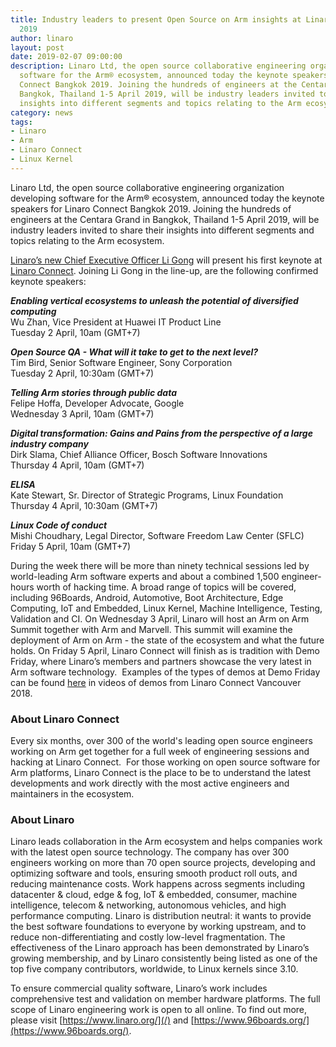 ```yaml
---
title: Industry leaders to present Open Source on Arm insights at Linaro Connect Bangkok
  2019
author: linaro
layout: post
date: 2019-02-07 09:00:00
description: Linaro Ltd, the open source collaborative engineering organization developing
  software for the Arm® ecosystem, announced today the keynote speakers for Linaro
  Connect Bangkok 2019. Joining the hundreds of engineers at the Centara Grand, in
  Bangkok, Thailand 1-5 April 2019, will be industry leaders invited to share their
  insights into different segments and topics relating to the Arm ecosystem.
category: news
tags:
- Linaro
- Arm
- Linaro Connect
- Linux Kernel
---
```


Linaro Ltd, the open source collaborative engineering organization developing software for the Arm&reg; ecosystem, announced today the keynote speakers for Linaro Connect Bangkok 2019. Joining the hundreds of engineers at the Centara Grand in Bangkok, Thailand 1-5 April 2019, will be industry leaders invited to share their insights into different segments and topics relating to the Arm ecosystem.&nbsp;

[Linaro’s new Chief Executive Officer Li Gong](/news/linaro-announces-appointment-of-new-ceo-li-gong/) will present his first keynote at [Linaro Connect](/connect/). Joining Li Gong in the line-up, are the following confirmed keynote speakers:

**_Enabling vertical ecosystems to unleash the potential of diversified computing_**<br>Wu Zhan, Vice President at Huawei IT Product Line<br>Tuesday 2 April, 10am (GMT+7)

**_Open Source QA - What will it take to get to the next level?_**<br>Tim Bird, Senior Software Engineer, Sony Corporation<br>Tuesday 2 April, 10:30am (GMT+7)

**_Telling Arm stories through public data_**<br>Felipe Hoffa, Developer Advocate, Google<br>Wednesday 3 April, 10am (GMT+7)

**_Digital transformation: Gains and Pains from the perspective of a large industry company_**<br>Dirk Slama, Chief Alliance Officer, Bosch Software Innovations<br>Thursday 4 April, 10am (GMT+7)

**_ELISA_**<br>Kate Stewart, Sr. Director of Strategic Programs, Linux Foundation<br>Thursday 4 April, 10:30am (GMT+7)

**_Linux Code of conduct_**<br>Mishi Choudhary, Legal Director, Software Freedom Law Center (SFLC)<br>Friday 5 April, 10am (GMT+7)

During the week there will be more than ninety technical sessions led by world-leading Arm software experts and about a combined 1,500 engineer-hours worth of hacking time. A broad range of topics will be covered, including 96Boards, Android, Automotive, Boot Architecture, Edge Computing, IoT and Embedded, Linux Kernel, Machine Intelligence, Testing, Validation and CI. On Wednesday 3 April, Linaro will host an Arm on Arm Summit together with Arm and Marvell. This summit will examine the deployment of Arm on Arm - the state of the ecosystem and what the future holds. On Friday 5 April, Linaro Connect will finish as is tradition with Demo Friday, where Linaro’s members and partners showcase the very latest in Arm software technology. &nbsp;Examples of the types of demos at Demo Friday can be found [here](https://resources.linaro.org/en/tags/85e6c0af-a019-41ee-82ca-b83465d646c3) in videos of demos from Linaro Connect Vancouver 2018.&nbsp;

### About Linaro Connect

Every six months, over 300 of the world's leading open source engineers working on Arm get together for a full week of engineering sessions and hacking at Linaro Connect. &nbsp;For those working on open source software for Arm platforms, Linaro Connect is the place to be to understand the latest developments and work directly with the most active engineers and maintainers in the ecosystem.

### About Linaro

Linaro leads collaboration in the Arm ecosystem and helps companies work with the latest open source technology. The company has over 300 engineers working on more than 70 open source projects, developing and optimizing software and tools, ensuring smooth product roll outs, and reducing maintenance costs. Work happens across segments including datacenter & cloud, edge & fog, IoT & embedded, consumer, machine intelligence, telecom & networking, autonomous vehicles, and high performance computing. Linaro is distribution neutral: it wants to provide the best software foundations to everyone by working upstream, and to reduce non-differentiating and costly low-level fragmentation. The effectiveness of the Linaro approach has been demonstrated by Linaro’s growing membership, and by Linaro consistently being listed as one of the top five company contributors, worldwide, to Linux kernels since 3.10.

To ensure commercial quality software, Linaro’s work includes comprehensive test and validation on member hardware platforms. The full scope of Linaro engineering work is open to all online. To find out more, please visit [https://www.linaro.org/](/) and [https://www.96boards.org/](https://www.96boards.org/).